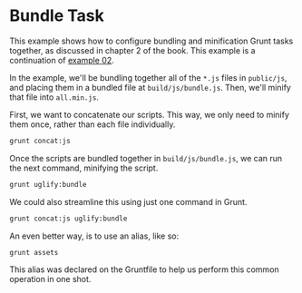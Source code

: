 # Bundle Task

This example shows how to configure bundling and minification Grunt tasks together, as discussed in chapter 2 of the book. This example is a continuation of [example 02](https://github.com/bevacqua/buildfirst/ch02/02_bundle_task "Bundle Task Example").

In the example, we'll be bundling together all of the `*.js` files in `public/js`, and placing them in a bundled file at `build/js/bundle.js`. Then, we'll minify that file into `all.min.js`.

First, we want to concatenate our scripts. This way, we only need to minify them once, rather than each file individually.

```bash
grunt concat:js
```

Once the scripts are bundled together in `build/js/bundle.js`, we can run the next command, minifying the script.

```bash
grunt uglify:bundle
```

We could also streamline this using just one command in Grunt.

```bash
grunt concat:js uglify:bundle
```

An even better way, is to use an alias, like so:

```bash
grunt assets
```

This alias was declared on the Gruntfile to help us perform this common operation in one shot.